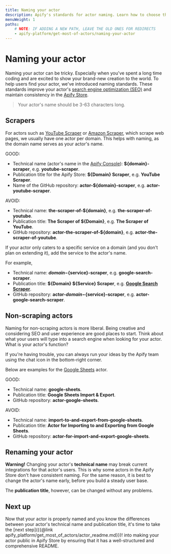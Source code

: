 ```yaml
---
title: Naming your actor
description: Apify's standards for actor naming. Learn how to choose the right name for scraping and non-scraping actors and how to optimize your actor for search engines.
menuWeight: 1
paths:
    # NOTE: IF ADDING A NEW PATH, LEAVE THE OLD ONES FOR REDIRECTS
    - apify-platform/get-most-of-actors/naming-your-actor
---
```


# [](#naming-your-actor) Naming your actor

Naming your actor can be tricky. Especially when you've spent a long time coding and are excited to show your brand-new creation to the world. To help users find your actor, we've introduced naming standards. These standards improve your actor's [search engine optimization (SEO)](https://en.wikipedia.org/wiki/Search_engine_optimization) and maintain consistency in the [Apify Store](https://apify.com/store).

> Your actor's name should be 3-63 characters long.

## [](#scrapers) Scrapers

For actors such as [YouTube Scraper](https://apify.com/bernardo/youtube-scraper) or [Amazon Scraper](https://apify.com/vaclavrut/amazon-crawler), which scrape web pages, we usually have one actor per domain. This helps with naming, as the domain name serves as your actor's name.

GOOD:

- Technical name (actor's name in the [Apify Console](https://console.apify.com)): **${domain}-scraper**, e.g. **youtube-scraper**.
- Publication title for the Apify Store: **${Domain} Scraper**, e.g. **YouTube Scraper**.
- Name of the GitHub repository: **actor-${domain}-scraper**, e.g. **actor-youtube-scraper**.

AVOID:

- Technical name: **the-scraper-of-${domain}**, e.g. **the-scraper-of-youtube**.
- Publication title: **The Scraper of ${Domain}**, e.g. **The Scraper of YouTube**.
- GitHub repository: **actor-the-scraper-of-${domain}**, e.g. **actor-the-scraper-of-youtube**.

If your actor only caters to a specific service on a domain (and you don't plan on extending it), add the service to the actor's name.

For example,

- Technical name: **${domain}-${service}-scraper**, e.g. **google-search-scraper**.
- Publication title: **${Domain} ${Service} Scraper**, e.g. [**Google Search Scraper**](https://apify.com/apify/google-search-scraper).
- GitHub repository: **actor-${domain}-${service}-scraper**, e.g. **actor-google-search-scraper**.

## [](#non-scraping-actors) Non-scraping actors

Naming for non-scraping actors is more liberal. Being creative and considering SEO and user experience are good places to start. Think about what your users will type into a search engine when looking for your actor. What is your actor's function?

If you're having trouble, you can always run your ideas by the Apify team using the chat icon in the bottom-right corner.

Below are examples for the [Google Sheets](https://apify.com/lukaskrivka/google-sheets) actor.

GOOD:

- Technical name: **google-sheets**.
- Publication title: **Google Sheets Import & Export**.
- GitHub repository: **actor-google-sheets**.

AVOID:

- Technical name: **import-to-and-export-from-google-sheets**.
- Publication title: **Actor for Importing to and Exporting from Google Sheets**.
- GitHub repository: **actor-for-import-and-export-google-sheets**.

## [](#renaming-your-actor) Renaming your actor

**Warning!** Changing your actor's **technical name** may break current integrations for that actor's users. This is why some actors in the Apify Store don't have consistent naming. For the same reason, it is best to change the actor's name early, before you build a steady user base.

The **publication title**, however, can be changed without any problems.

## [](#next) Next up

Now that your actor is properly named and you know the differences between your actor's technical name and publication title, it's time to take the [next step]({{@link apify_platform/get_most_of_actors/actor_readme.md}})! into making your actor public in Apify Store by ensuring that it has a well-structured and comprehensive README.

